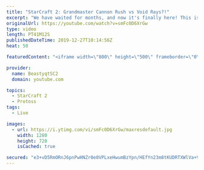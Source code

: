 ```yaml
---
title: "StarCraft 2: Grandmaster Cannon Rush vs Void Rays?!"
excerpt: "We have waited for months, and now it's finally here! This is the VOID RAYS to GRANDMASTER series! With the new balance changes to speedy Void Rays in the latest patch, we can now begin the series right! At this point in the series, we are introducing other units into the composition to make the games"
originalUrl: https://youtube.com/watch?v=smFc0D6XrGw
type: video
length: PT41M12S
publishedDateTime: 2019-12-27T10:14:56Z
heat: 50

featuredContent: "<iframe width=\"800\" height=\"500\" frameborder=\"0\" src=\"https://www.youtube.com/embed/smFc0D6XrGw\" allow=\"accelerometer; autoplay; encrypted-media; gyroscope; picture-in-picture\" allowfullscreen></iframe>"

provider:
  name: BeastyqtSC2
  domain: youtube.com

topics:
  - StarCraft 2
  - Protoss
tags:
  - Live

images:
  - url: https://i.ytimg.com/vi/smFc0D6XrGw/maxresdefault.jpg
    width: 1280
    height: 720
    isCached: true

secured: "e3+vD5RmORnJ6pnPwHNZr0e0VPLxeHwumBzYpn/HEfYn23m8tKUDRTXWlVa+9ihtNT6C+MACSQ7XmciOpuNkb+DgYr0XMXWETOYDrhyKpN8C7QGmL7Q3JNT5FwRS5ByGKpDTa4phvaYrcKKk6ioO+KKdCdkgzvbD67HWe2tc4beX5gvzCntdKNJk1ydqKzxEWYp9+/u9uRnCKxFhZFcW2s0cZhk3E7NaLGoOMXSXhF8ZwLJxhGsKR1GGF24vJv/Kb4TDG7phL7FlWifnlyeGm14CNvRaopeg2Cmj8X61dFaif3T6uXlKSTLQKArGf3mkS3lQFfc0kRyGsZBZOQ556qDYxt8sixtOJRdOxvkowlA+VmBBOj4dGTtHxUK4mOudBfcFEhwaZbFuZeQboAmzMFBcT+fbiSUQ1c43ZYzuIVk=;WMDiU3sD+8RtnWKvF4/u6w=="
---
```


